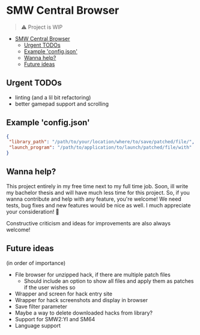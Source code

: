 # SMW Central Browser
>
> :warning: Project is WIP

- [SMW Central Browser](#smw-central-browser)
  - [Urgent TODOs](#urgent-todos)
  - [Example 'config.json'](#example-configjson)
  - [Wanna help?](#wanna-help)
  - [Future ideas](#future-ideas)

## Urgent TODOs

- linting (and a lil bit refactoring)
- better gamepad support and scrolling

## Example 'config.json'

```json
{
 "library_path": "/path/to/your/location/where/to/save/patched/file/",
 "launch_program": "/path/to/application/to/launch/patched/file/with"
}
```

## Wanna help?

This project entirely in my free time next to my full time job. Soon, ill write my bachelor thesis and will have much less time for this project. So, if you wanna contribute and help with any feature, you're welcome! We need tests, bug fixes and new features would be nice as well. I much appreciate your consideration! :slightly_smiling_face:

Constructive criticism and ideas for improvements are also always welcome!

## Future ideas

(in order of importance)

- File browser for unzipped hack, if there are multiple patch files
  - Should include an option to show all files and apply them as patches if the user wishes so
- Wrapper and screen for hack entry site
- Wrapper for hack screenshots and display in browser
- Save filter parameter
- Maybe a way to delete downloaded hacks from library?
- Support for SMW2:YI and SM64
- Language support
